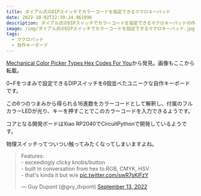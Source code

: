 ```yaml
---
title: ダイアル式のDIPスイッチでカラーコードを指定できるマクロキーパッド
date: 2022-10-02T22:39:24.961996
description: ダイアル式のDIPスイッチでカラーコードを指定できるマクロキーパッドの作例を紹介します。
image: /img/ダイアル式のDIPスイッチでカラーコードを指定できるマクロキーパッド.jpg
tags:
  - マクロパッド
  - 自作キーボード
---
```

[Mechanical Color Picker Types Hex Codes For You](https://hackaday.com/2022/09/21/mechanical-color-picker-types-hex-codes-for-you/)から発見。画像もここから転載。

0~Fをつまみで設定できるDIPスイッチを6個並べたユニークな自作キーボードです。

この6つのつまみから得られる16進数をカラーコードとして解釈し、付属のフルカラーLEDが光り、キーを押すことでこのカラーコードを入力できるようです。

コアとなる開発ボードはXiao RP2040でCircuitPythonで開発しているようです。

物理スイッチってついつい触ってみたくなってしまいますよね。


<blockquote class="twitter-tweet"><p lang="en" dir="ltr">Features:<br>- exceedingly clicky knobs/button<br>- built in conversation from hex to RGB, CMYK, HSV<br>- that&#39;s kinda it but w/e <a href="https://t.co/swR7sKlFzY">pic.twitter.com/swR7sKlFzY</a></p>&mdash; Guy Dupont (@gvy_dvpont) <a href="https://twitter.com/gvy_dvpont/status/1569808042476158978?ref_src=twsrc%5Etfw">September 13, 2022</a></blockquote>
<script async src="https://platform.twitter.com/widgets.js" charset="utf-8"></script>


